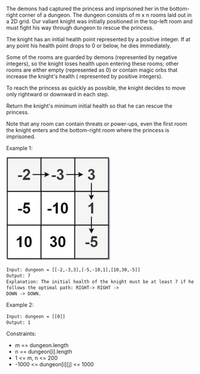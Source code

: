 The demons had captured the princess and imprisoned her in the bottom-right corner of a dungeon. The dungeon consists of
m x n rooms laid out in a 2D grid. Our valiant knight was initially positioned in the top-left room and must fight his
way through dungeon to rescue the princess.

The knight has an initial health point represented by a positive integer. If at any point his health point drops to 0 or
below, he dies immediately.

Some of the rooms are guarded by demons (represented by negative integers), so the knight loses health upon entering
these rooms; other rooms are either empty (represented as 0) or contain magic orbs that increase the knight's health (
represented by positive integers).

To reach the princess as quickly as possible, the knight decides to move only rightward or downward in each step.

Return the knight's minimum initial health so that he can rescue the princess.

Note that any room can contain threats or power-ups, even the first room the knight enters and the bottom-right room
where the princess is imprisoned.

Example 1:

![img.png](img.png)
```
Input: dungeon = [[-2,-3,3],[-5,-10,1],[10,30,-5]]
Output: 7
Explanation: The initial health of the knight must be at least 7 if he follows the optimal path: RIGHT-> RIGHT ->
DOWN -> DOWN.
```
Example 2:
```
Input: dungeon = [[0]]
Output: 1
```
Constraints:

- m == dungeon.length
- n == dungeon[i].length
- 1 <= m, n <= 200
- -1000 <= dungeon[i][j] <= 1000
